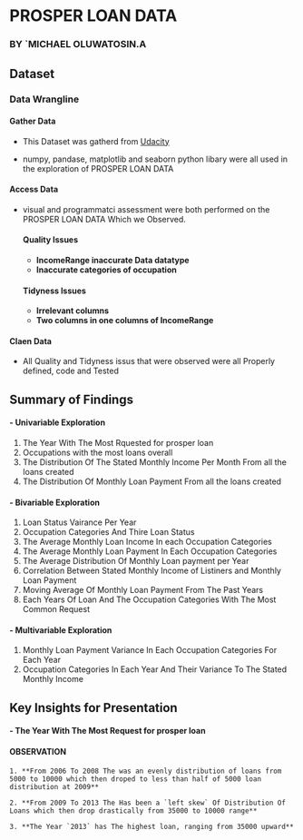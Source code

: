# PROSPER LOAN DATA 

### BY `MICHAEL OLUWATOSIN.A 


## Dataset

### Data Wrangline

#### Gather Data

- This Dataset was gatherd from [Udacity](https://s3.amazonaws.com/udacity-hosted-downloads/ud651/prosperLoanData.csv)

- numpy, pandase, matplotlib and seaborn python libary were all used in the exploration of PROSPER LOAN DATA 
     
#### Access Data
- visual and programmatci assessment were both performed on the PROSPER LOAN DATA Which we Observed.
    
   ####  Quality Issues
    - **IncomeRange inaccurate Data datatype**
    - **Inaccurate categories of occupation**

   #### Tidyness Issues
    - **Irrelevant columns** 
    - **Two columns in one columns of IncomeRange**

#### Claen  Data
-  All Quality and Tidyness issus that were observed were all Properly defined, code and Tested

## Summary of Findings


#### - **Univariable Exploration**

1. The Year With The Most Rquested for prosper loan
2. Occupations with the most loans overall
3. The Distribution Of The Stated Monthly Income Per Month From all the loans created 
4. The Distribution Of Monthly Loan Payment From all the loans created 
 
 
#### - **Bivariable Exploration**
 1. Loan Status Vairance Per Year
 2. Occupation Categories And Thire Loan Status
 3. The Average Monthly Loan Income In each Occupation Categories
 4. The Average Monthly Loan Payment In Each Occupation Categories
 5. The Average Distribution Of Monthly Loan payment per Year
 6. Correlation Between Stated Monthly Income of Listiners and Monthly Loan Payment 
 7. Moving Average Of Monthly Loan Payment From The Past Years
 8. Each Years Of Loan And The Occupation Categories With The Most Common Request
     
     
#### - **Multivariable Exploration**
1. Monthly Loan Payment Variance In Each Occupation Categories For Each Year
2. Occupation Categories In Each Year And Their Variance To The Stated Monthly Income


## Key Insights for Presentation

#### - The Year With The Most Request for prosper loan

   #### **OBSERVATION**
   
    1. **From 2006 To 2008 The was an evenly distribution of loans from 5000 to 10000 which then droped to less than half of 5000 loan distribution at 2009** 

    2. **From 2009 To 2013 The Has been a `left skew` Of Distribution Of Loans which then drop drastically from 35000 to 10000 range** 

    3. **The Year `2013` has The highest loan, ranging from 35000 upward** 
















